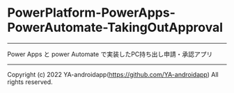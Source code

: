 # PowerPlatform-PowerApps-PowerAutomate-TakingOutApproval

---

Power Apps と power Automate で実装したPC持ち出し申請・承認アプリ

---

Copyright (c) 2022 YA-androidapp(https://github.com/YA-androidapp) All rights reserved.
